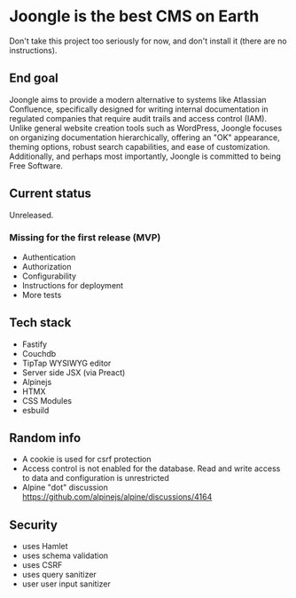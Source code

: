 # Joongle is the best CMS on Earth

Don't take this project too seriously for now, and don't install it (there are no instructions).

## End goal

Joongle aims to provide a modern alternative to systems like Atlassian Confluence, specifically designed for writing internal documentation in regulated companies that require audit trails and access control (IAM). Unlike general website creation tools such as WordPress, Joongle focuses on organizing documentation hierarchically, offering an "OK" appearance, theming options, robust search capabilities, and ease of customization. Additionally, and perhaps most importantly, Joongle is committed to being Free Software.

## Current status

Unreleased.

### Missing for the first release (MVP)

- Authentication
- Authorization
- Configurability
- Instructions for deployment
- More tests

## Tech stack
- Fastify
- Couchdb
- TipTap WYSIWYG editor
- Server side JSX (via Preact)
- Alpinejs
- HTMX
- CSS Modules
- esbuild

## Random info
- A cookie is used for csrf protection
- Access control is not enabled for the database. Read and write access to data and configuration is unrestricted
- Alpine "dot" discussion https://github.com/alpinejs/alpine/discussions/4164

## Security
- uses Hamlet
- uses schema validation
- uses CSRF
- uses query sanitizer
- user user input sanitizer
